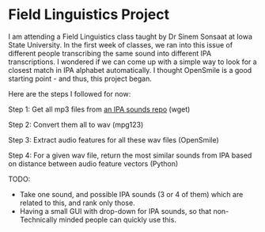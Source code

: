 # Field Linguistics Project

I am attending a Field Linguistics class taught by Dr Sinem Sonsaat at Iowa State University. In the first week of classes, we ran into this issue of different people transcribing  the same sound into different IPA transcriptions. I wondered if we can come up with a simple way to look for a closest match in IPA alphabet automatically. I thought OpenSmile is a good starting point - and thus, this project began.

Here are the steps I followed for now: 

Step 1: Get all mp3 files from [an IPA sounds repo](http://web.uvic.ca/ling/resources/ipa/charts/IPAlab/IPAsounds/) (wget)

Step 2: Convert them all to wav (mpg123)

Step 3: Extract audio features for all these wav files (OpenSmile)

Step 4: For a given wav file, return the most similar sounds from IPA based on distance between audio feature vectors (Python)

TODO:
- Take one sound, and possible IPA sounds (3 or 4 of them) which are related to this, and rank only those.
- Having a small GUI with drop-down for IPA sounds, so that non-Technically minded people can quickly use this. 
